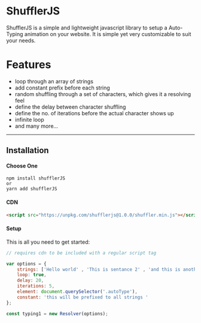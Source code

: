 # ShufflerJS

ShufflerJS is a simple and lightweight javascript library to setup a Auto-Typing animation on your website. It is simple yet very customizable to suit your needs.

# Features

- loop through an array of strings
- add constant prefix before each string
- random shuffling through a set of characters, which gives it a resolving feel
- define the delay between character shuffling
- define the no. of iterations before the actual character shows up
- infinite loop
- and many more...

---

## Installation

#### Choose One

```
npm install shufflerJS
or
yarn add shufflerJS
```

#### CDN

```html
<script src="https://unpkg.com/shufflerjs@1.0.0/shuffler.min.js"></script>
```

#### Setup

This is all you need to get started: 

```javascript
// requires cdn to be included with a regular script tag

var options = {
    strings: ['Hello world' , 'This is sentance 2' , 'and this is another sentance' ],
    loop: true,
    delay: 20,
    iterations: 5,
    element: document.querySelector('.autoType'),
    constant: 'this will be prefixed to all strings '
};

const typing1 = new Resolver(options);
```


